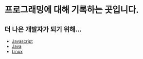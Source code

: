 # 프로그래밍에 대해 기록하는 곳입니다.

## 더 나은 개발자가 되기 위해...

- [Javascript](/javascript/introduction.md)
- [Java](/java/book/1/basic.md)
- [Linux](/linux/introduction.md)